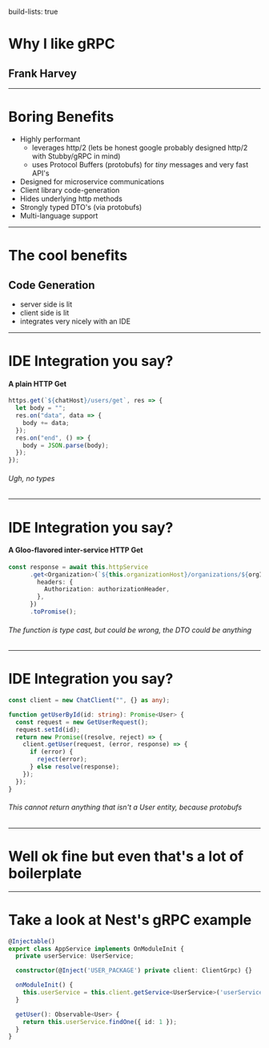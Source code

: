 build-lists: true



# Why I like gRPC
## Frank Harvey

---

# Boring Benefits

- Highly performant
	- leverages http/2 (lets be honest google probably designed http/2 with Stubby/gRPC in mind)
	- uses Protocol Buffers (protobufs) for *tiny* messages and very fast API's
- Designed for microservice communications
- Client library code-generation
- Hides underlying http methods
- Strongly typed DTO's (via protobufs)
- Multi-language support

---

# The cool benefits
## Code Generation
- server side is lit
- client side is lit
- integrates very nicely with an IDE

--- 

# IDE Integration you say?
#### A plain HTTP Get

```typescript
https.get(`${chatHost}/users/get`, res => {
  let body = "";
  res.on("data", data => {
    body += data;
  });
  res.on("end", () => {
    body = JSON.parse(body);
  });
});
```

###### Ugh, no types

--- 

# IDE Integration you say?
#### A Gloo-flavored inter-service HTTP Get

```typescript
const response = await this.httpService
      .get<Organization>(`${this.organizationHost}/organizations/${orgId}`, {
        headers: {
          Authorization: authorizationHeader,
        },
      })
      .toPromise();
```

###### The function is type cast, but *could* be wrong, the DTO could be *anything*

--- 

# IDE Integration you say?


```typescript
const client = new ChatClient("", {} as any); 

function getUserById(id: string): Promise<User> {
  const request = new GetUserRequest();
  request.setId(id);
  return new Promise((resolve, reject) => {
    client.getUser(request, (error, response) => {
      if (error) {
        reject(error);
      } else resolve(response);
    });
  });
}
```

###### This *cannot* return anything that isn't a User entity, because protobufs

--- 
# Well ok fine but even that's a lot of boilerplate

---
# Take a look at Nest's gRPC example


```typescript
@Injectable()
export class AppService implements OnModuleInit {
  private userService: UserService;

  constructor(@Inject('USER_PACKAGE') private client: ClientGrpc) {}

  onModuleInit() {
    this.userService = this.client.getService<UserService>('userService');
  }

  getUser(): Observable<User> {
    return this.userService.findOne({ id: 1 });
  }
}
```


